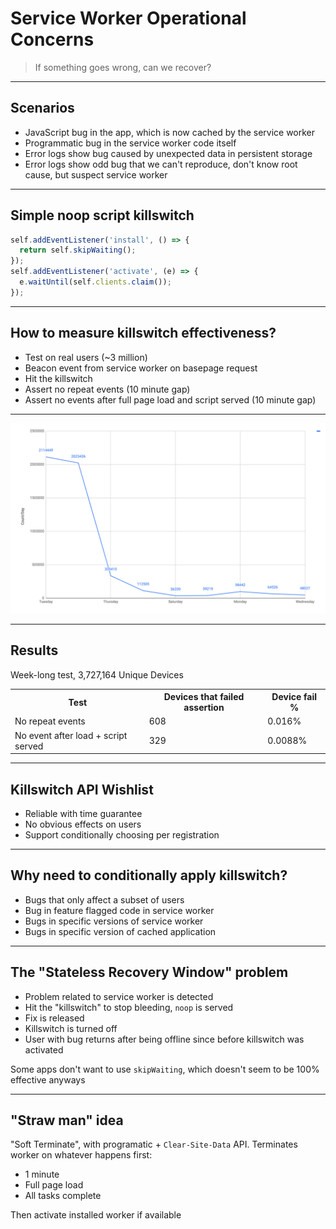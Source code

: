 # Service Worker Operational Concerns

> If something goes wrong, can we recover?

---

## Scenarios

* JavaScript bug in the app, which is now cached by the service worker
* Programmatic bug in the service worker code itself
* Error logs show bug caused by unexpected data in persistent storage
* Error logs show odd bug that we can't reproduce, don't know root cause, but suspect service worker

---

## Simple noop script killswitch

```JavaScript
self.addEventListener('install', () => {
  return self.skipWaiting();
});
self.addEventListener('activate', (e) => {
  e.waitUntil(self.clients.claim());
});
```

---

## How to measure killswitch effectiveness?

* Test on real users (~3 million)
* Beacon event from service worker on basepage request
* Hit the killswitch
* Assert no repeat events (10 minute gap)
* Assert no events after full page load and script served (10 minute gap)

---

![swsse graph](https://raw.githubusercontent.com/asakusuma/sw-operational-concerns/master/images/swsse-graph.png "SWSSE Graph")

---

## Results
Week-long test, 3,727,164 Unique Devices
<table>
  <tr>
    <th>Test</th>
    <th>Devices that failed assertion</th>
    <th>Device fail %</th>
  </tr>
  <tr>
    <td>No repeat events</td>
    <td>608</td>
    <td>0.016%</td>
  </tr>
  <tr>
    <td>No event after load + script served</td>
    <td>329</td>
    <td>0.0088%</td>
  </tr> 
</table>

---

## Killswitch API Wishlist

* Reliable with time guarantee
* No obvious effects on users
* Support conditionally choosing per registration

---

## Why need to conditionally apply killswitch?

* Bugs that only affect a subset of users
* Bug in feature flagged code in service worker
* Bugs in specific versions of service worker
* Bugs in specific version of cached application

---

## The "Stateless Recovery Window" problem

* Problem related to service worker is detected
* Hit the "killswitch" to stop bleeding, `noop` is served
* Fix is released
* Killswitch is turned off
* User with bug returns after being offline since before killswitch was activated

Some apps don't want to use `skipWaiting`, which doesn't seem to be 100% effective anyways

---

## "Straw man" idea

"Soft Terminate", with programatic + `Clear-Site-Data` API. Terminates worker on whatever happens first:

* 1 minute
* Full page load
* All tasks complete

Then activate installed worker if available
